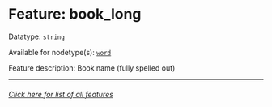 # Feature: book_long

Datatype: `string`

Available for nodetype(s): [`word`](wordnodefeatures.md)

Feature description: Book name (fully spelled out)

---
###### [Click here for list of all features](home.md)
